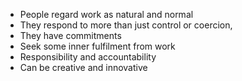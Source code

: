- People regard work as natural and normal
- They respond to more than just control or coercion,
- They have commitments
- Seek some inner fulfilment from work
- Responsibility and accountability
- Can be creative and innovative

